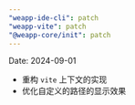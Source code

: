 ```yaml
---
"weapp-ide-cli": patch
"weapp-vite": patch
"@weapp-core/init": patch
---
```


Date: 2024-09-01

- 重构 `vite` 上下文的实现
- 优化自定义的路径的显示效果